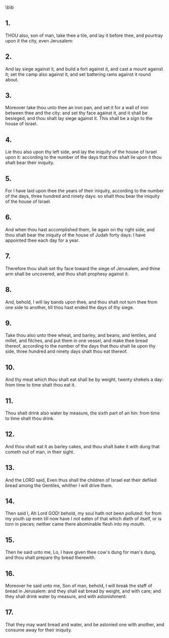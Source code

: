 \b\b
## 1.
THOU also, son of man, take thee a tile, and lay it before thee, and pourtray upon it the city, even Jerusalem:
## 2.
And lay siege against it, and build a fort against it, and cast a mount against it; set the camp also against it, and set battering rams against it round about.
## 3.
Moreover take thou unto thee an iron pan, and set it for a wall of iron between thee and the city: and set thy face against it, and it shall be besieged, and thou shalt lay siege against it.  This shall be a sign to the house of Israel.
## 4.
Lie thou also upon thy left side, and lay the iniquity of the house of Israel upon it: according to the number of the days that thou shalt lie upon it thou shalt bear their iniquity.
## 5.
For I have laid upon thee the years of their iniquity, according to the number of the days, three hundred and ninety days: so shalt thou bear the iniquity of the house of Israel.
## 6.
And when thou hast accomplished them, lie again on thy right side, and thou shalt bear the iniquity of the house of Judah forty days: I have appointed thee each day for a year.
## 7.
Therefore thou shalt set thy face toward the siege of Jerusalem, and thine arm shall be uncovered, and thou shalt prophesy against it.
## 8.
And, behold, I will lay bands upon thee, and thou shalt not turn thee from one side to another, till thou hast ended the days of thy siege.
## 9.
Take thou also unto thee wheat, and barley, and beans, and lentiles, and millet, and fitches, and put them in one vessel, and make thee bread thereof, according to the number of the days that thou shalt lie upon thy side, three hundred and ninety days shalt thou eat thereof.
## 10.
And thy meat which thou shalt eat shall be by weight, twenty shekels a day: from time to time shalt thou eat it.
## 11.
Thou shalt drink also water by measure, the sixth part of an hin: from time to time shalt thou drink.
## 12.
And thou shalt eat it as barley cakes, and thou shalt bake it with dung that cometh out of man, in their sight.
## 13.
And the LORD said, Even thus shall the children of Israel eat their defiled bread among the Gentiles, whither I will drive them.
## 14.
Then said I, Ah Lord GOD!  behold, my soul hath not been polluted: for from my youth up even till now have I not eaten of that which dieth of itself, or is torn in pieces; neither came there abominable flesh into my mouth.
## 15.
Then he said unto me, Lo, I have given thee cow's dung for man's dung, and thou shalt prepare thy bread therewith.
## 16.
Moreover he said unto me, Son of man, behold, I will break the staff of bread in Jerusalem: and they shall eat bread by weight, and with care; and they shall drink water by measure, and with astonishment:
## 17.
That they may want bread and water, and be astonied one with another, and consume away for their iniquity.

